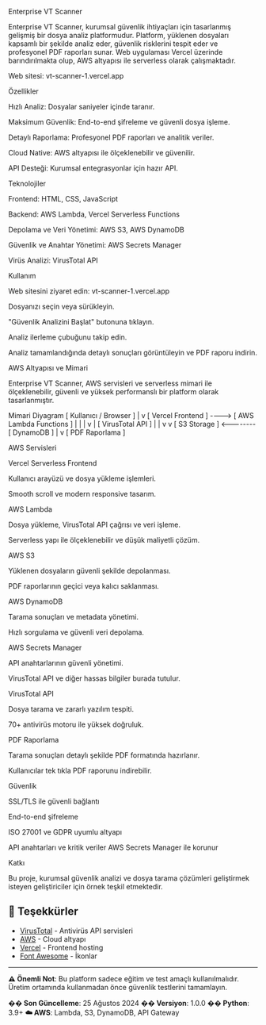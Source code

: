 Enterprise VT Scanner

Enterprise VT Scanner, kurumsal güvenlik ihtiyaçları için tasarlanmış gelişmiş bir dosya analiz platformudur. Platform, yüklenen dosyaları kapsamlı bir şekilde analiz eder, güvenlik risklerini tespit eder ve profesyonel PDF raporları sunar. Web uygulaması Vercel üzerinde barındırılmakta olup, AWS altyapısı ile serverless olarak çalışmaktadır.

Web sitesi: vt-scanner-1.vercel.app

Özellikler

Hızlı Analiz: Dosyalar saniyeler içinde taranır.

Maksimum Güvenlik: End-to-end şifreleme ve güvenli dosya işleme.

Detaylı Raporlama: Profesyonel PDF raporları ve analitik veriler.

Cloud Native: AWS altyapısı ile ölçeklenebilir ve güvenilir.

API Desteği: Kurumsal entegrasyonlar için hazır API.

Teknolojiler

Frontend: HTML, CSS, JavaScript

Backend: AWS Lambda, Vercel Serverless Functions

Depolama ve Veri Yönetimi: AWS S3, AWS DynamoDB

Güvenlik ve Anahtar Yönetimi: AWS Secrets Manager

Virüs Analizi: VirusTotal API

Kullanım

Web sitesini ziyaret edin: vt-scanner-1.vercel.app

Dosyanızı seçin veya sürükleyin.

"Güvenlik Analizini Başlat" butonuna tıklayın.

Analiz ilerleme çubuğunu takip edin.

Analiz tamamlandığında detaylı sonuçları görüntüleyin ve PDF raporu indirin.

AWS Altyapısı ve Mimari

Enterprise VT Scanner, AWS servisleri ve serverless mimari ile ölçeklenebilir, güvenli ve yüksek performanslı bir platform olarak tasarlanmıştır.

Mimari Diyagram
[ Kullanıcı / Browser ]
          |
          v
[ Vercel Frontend ] ----> [ AWS Lambda Functions ]
          |                        |
          |                        v
          |                  [ VirusTotal API ]
          |                        |
          v                        v
      [ S3 Storage ] <-------- [ DynamoDB ]
          |
          v
    [ PDF Raporlama ]

AWS Servisleri

Vercel Serverless Frontend

Kullanıcı arayüzü ve dosya yükleme işlemleri.

Smooth scroll ve modern responsive tasarım.

AWS Lambda

Dosya yükleme, VirusTotal API çağrısı ve veri işleme.

Serverless yapı ile ölçeklenebilir ve düşük maliyetli çözüm.

AWS S3

Yüklenen dosyaların güvenli şekilde depolanması.

PDF raporlarının geçici veya kalıcı saklanması.

AWS DynamoDB

Tarama sonuçları ve metadata yönetimi.

Hızlı sorgulama ve güvenli veri depolama.

AWS Secrets Manager

API anahtarlarının güvenli yönetimi.

VirusTotal API ve diğer hassas bilgiler burada tutulur.

VirusTotal API

Dosya tarama ve zararlı yazılım tespiti.

70+ antivirüs motoru ile yüksek doğruluk.

PDF Raporlama

Tarama sonuçları detaylı şekilde PDF formatında hazırlanır.

Kullanıcılar tek tıkla PDF raporunu indirebilir.

Güvenlik

SSL/TLS ile güvenli bağlantı

End-to-end şifreleme

ISO 27001 ve GDPR uyumlu altyapı

API anahtarları ve kritik veriler AWS Secrets Manager ile korunur

Katkı

Bu proje, kurumsal güvenlik analizi ve dosya tarama çözümleri geliştirmek isteyen geliştiriciler için örnek teşkil etmektedir.


## 🙏 Teşekkürler

- [VirusTotal](https://www.virustotal.com/) - Antivirüs API servisleri
- [AWS](https://aws.amazon.com/) - Cloud altyapı
- [Vercel](https://vercel.com/) - Frontend hosting
- [Font Awesome](https://fontawesome.com/) - İkonlar

---

**⚠️ Önemli Not**: Bu platform sadece eğitim ve test amaçlı kullanılmalıdır. Üretim ortamında kullanmadan önce güvenlik testlerini tamamlayın.

**�� Son Güncelleme**: 25 Ağustos 2024
**�� Versiyon**: 1.0.0
**�� Python**: 3.9+
**☁️ AWS**: Lambda, S3, DynamoDB, API Gateway
